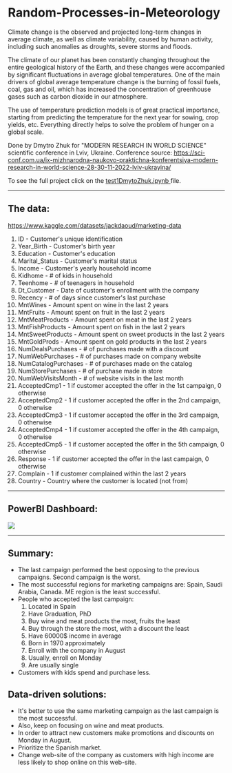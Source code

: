 # Random-Processes-in-Meteorology
Climate change is the observed and projected long-term changes in average climate, as well as climate variability, caused by human activity, including such anomalies as droughts, severe storms and floods.

The climate of our planet has been constantly changing throughout the entire geological history of the Earth, and these changes were accompanied by significant fluctuations in average global temperatures. One of the main drivers of global average temperature change is the burning of fossil fuels, coal, gas and oil, which has increased the concentration of greenhouse gases such as carbon dioxide in our atmosphere.

The use of temperature prediction models is of great practical importance, starting from predicting the temperature for the next year for sowing, crop yields, etc. Everything directly helps to solve the problem of hunger on a global scale.

Done by Dmytro Zhuk for "MODERN RESEARCH IN WORLD SCIENCE" scientific conference in Lviv, Ukraine.
Conference source: https://sci-conf.com.ua/ix-mizhnarodna-naukovo-praktichna-konferentsiya-modern-research-in-world-science-28-30-11-2022-lviv-ukrayina/

To see the full project click on the <a href = "test1DmytoZhuk.ipynb">test1DmytoZhuk.ipynb </a>file.

---

## The data:

https://www.kaggle.com/datasets/jackdaoud/marketing-data

1. ID - Customer's unique identification
2. Year_Birth - Customer's birth year
3. Education - Customer's education
4. Marital_Status - Customer's marital status
5. Income - Customer's yearly household income
6. Kidhome - # of kids in household
7. Teenhome - # of teenagers in household
8. Dt_Customer - Date of customer's enrollment with the company
9. Recency - # of days since customer's last purchase
10. MntWines - Amount spent on wine in the last 2 years
11. MntFruits - Amount spent on fruit in the last 2 years
12. MntMeatProducts - Amount spent on meat in the last 2 years
13. MntFishProducts - Amount spent on fish in the last 2 years
14. MntSweetProducts - Amount spent on sweet products in the last 2 years
15. MntGoldProds - Amount spent on gold products in the last 2 years
16. NumDealsPurchases - # of purchases made with a discount
17. NumWebPurchases - # of purchases made on company website
18. NumCatalogPurchases - # of purchases made on the catalog
19. NumStorePurchases - # of purchase made in store
20. NumWebVisitsMonth - # of website visits in the last month
21. AcceptedCmp1 - 1 if customer accepted the offer in the 1st campaign, 0 otherwise
22. AcceptedCmp2 - 1 if customer accepted the offer in the 2nd campaign, 0 otherwise
23. AcceptedCmp3 - 1 if customer accepted the offer in the 3rd campaign, 0 otherwise
24. AcceptedCmp4 - 1 if customer accepted the offer in the 4th campaign, 0 otherwise
25. AcceptedCmp5 - 1 if customer accepted the offer in the 5th campaign, 0 otherwise
26. Response - 1 if customer accepted the offer in the last campaign, 0 otherwise
27. Complain - 1 if customer complained within the last 2 years
28. Country - Country where the customer is located (not from)

---
## PowerBI Dashboard: 
<img src="test1DmytroZhuk.jpg" align = "center"/>

---
## Summary:
- The last campaign performed the best opposing to the previous campaigns. Second campaign is the worst.
- The most successful regions for marketing campaigns are: Spain, Saudi Arabia, Canada. ME region is the least successful.
- People who accepted the last campaign:
  1. Located in Spain
  2. Have Graduation, PhD
  3. Buy wine and meat products the most, fruits the least
  4. Buy through the store the most, with a discount the least
  5. Have 60000$ income in average
  6. Born in 1970 approximately
  7. Enroll with the company in August
  8. Usually, enroll on Monday
  9. Are usually single
- Customers with kids spend and purchase less.

## Data-driven solutions:
- It's better to use the same marketing campaign as the last campaign is the most successful. 
- Also, keep on focusing on wine and meat products.
- In order to attract new customers make promotions and discounts on Monday in August.
- Prioritize the Spanish market.
- Change web-site of the company as customers with high income are less likely to shop online on this web-site.
